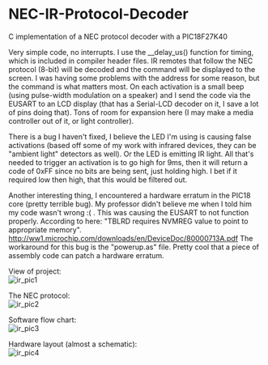 # NEC-IR-Protocol-Decoder
C implementation of a NEC protocol decoder with a PIC18F27K40

Very simple code, no interrupts.  I use the __delay_us() function for timing, which is included in compiler header files.  IR remotes that follow the NEC protocol (8-bit) will be decoded and the command will be displayed to the screen.  I was having some problems with the address for some reason, but the command is what matters most.  On each activation is a small beep (using pulse-width modulation on a speaker) and I send the code via the EUSART to an LCD display (that has a Serial-LCD decoder on it, I save a lot of pins doing that).  Tons of room for expansion here (I may make a media controller out of it, or light controller).

There is a bug I haven't fixed, I believe the LED I'm using is causing false activations (based off some of my work with infrared devices, they can be "ambient light" detectors as well).  Or the LED is emitting IR light.  All that's needed to trigger an activation is to go high for 9ms, then it will return a code of 0xFF since no bits are being sent, just holding high.  I bet if it required low then high, that this would be filtered out.

Another interesting thing, I encountered a hardware erratum in the PIC18 core (pretty terrible bug).  My professor didn't believe me when I told him my code wasn't wrong :( .  This was causing the EUSART to not function properly.  According to here:  "TBLRD requires NVMREG value to point to appropriate memory".  http://ww1.microchip.com/downloads/en/DeviceDoc/80000713A.pdf  The workaround for this bug is the "powerup.as" file.  Pretty cool that a piece of assembly code can patch a hardware erratum.</br>

View of project:</br>
![ir_pic1](https://3.bp.blogspot.com/-eg8vL1p6M54/WToIhfaFF5I/AAAAAAAAARI/HxekjkFPpT8uHzSME4nR09Se-hcwE9wVQCEw/s1600/ir4.jpg)</br>

The NEC protocol:</br>
![ir_pic2](https://4.bp.blogspot.com/-RYDoB7P2o9E/WToIVgoITlI/AAAAAAAAARA/HgqiunGzexopnkGgUD7HmT9jYrhCelGJgCEw/s1600/ir3.png)</br>

Software flow chart:</br>
![ir_pic3](https://3.bp.blogspot.com/-sum6eQ0AmUQ/WToIWGVjjxI/AAAAAAAAARE/wYUXv1PWQgUN-bUxCGem5G5pQ5j7vz-yACEw/s1600/ir2.png)</br>

Hardware layout (almost a schematic):</br>
![ir_pic4](https://1.bp.blogspot.com/-JbZ1POF5HFM/WToIVxssaGI/AAAAAAAAAQ8/MxBYWY_d-T0NHIbLMjmRnYmPEZOrhGWjwCLcB/s1600/ir1.png)</br>
